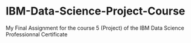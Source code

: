 # IBM-Data-Science-Project-Course
My Final Assignment for the course 5 (Project) of the IBM Data Science Professionnal Certificate

